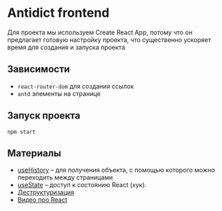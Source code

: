 # Antidict frontend

Для проекта мы используем Create React App, потому что он предлагает
готовую настройку проекта, что существенно ускоряет время для создания
и запуска проекта

## Зависимости

* `react-router-dom` для создания ссылок
* `antd` элементы на странице

## Запуск проекта

```shell script
npm start
```

## Материалы

* [useHistory](https://reactrouter.com/web/api/Hooks/usehistory) – для 
получения объекта, с помощью которого можно переходить между страницами
* [useState](https://ru.reactjs.org/docs/hooks-state.html) – доступ к состоянию React (хук).
* [Деструктуризация](https://learn.javascript.ru/destructuring)
* [Видео про React](https://learn.javascript.ru/screencast/react)